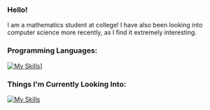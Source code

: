 ### Hello!

I am a mathematics student at college! I have also been looking into computer science more recently, as I find it extremely
interesting. 

### Programming Languages:
[![My Skills](https://skillicons.dev/icons?i=py,latex,c)](https://skillicons.dev)]

### Things I'm Currently Looking Into:
[![My Skills](https://skillicons.dev/icons?i=html,css,rust,R)](https://skillicons.dev)

